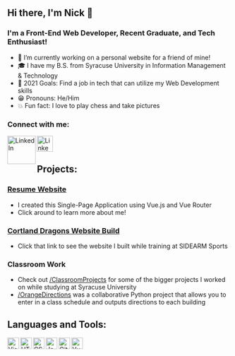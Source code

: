 ## Hi there, I'm Nick 👋

### I'm a Front-End Web Developer, Recent Graduate, and Tech Enthusiast!

- 🔎  I’m currently working on a personal website for a friend of mine!
- 🎓  I have my B.S. from Syracuse University in Information Management & Technology
- 🎯  2021 Goals: Find a job in tech that can utilize my Web Development skills
- 😁  Pronouns: He/Him
- 💥  Fun fact: I love to play chess and take pictures

### Connect with me:

[<img align="left" alt="LinkedIn" width="64px" src="https://i.imgur.com/KHUdIGX.jpg" />][Resume Website]
[<img align="left" alt="LinkedIn" width="36px" src="https://www.freepnglogos.com/uploads/official-linkedin-logo----17.png" />][Linkedin]

<br />
<br />

## Projects:

### [Resume Website]
- I created this Single-Page Application using Vue.js and Vue Router
- Click around to learn more about me!

### [Cortland Dragons Website Build]
- Click that link to see the website I built while training at SIDEARM Sports

### Classroom Work
- Check out [/ClassroomProjects] for some of the bigger projects I worked on while studying at Syracuse University
- [/OrangeDirections] was a collaborative Python project that allows you to enter in a class schedule and outputs directions to each building

## Languages and Tools:

<img align="left" alt="Visual Studio Code" width="26px" src="https://cdn0.iconfinder.com/data/icons/social-media-logo-4/32/Social_Media_vs_code_visual_studio_code-512.png" />
<img align="left" alt="HTML5" width="26px" src="https://images.vexels.com/media/users/3/166383/isolated/preview/6024bc5746d7436c727825dc4fc23c22-html-programming-language-icon-by-vexels.png" />
<img align="left" alt="CSS3" width="26px" src="https://i.pinimg.com/originals/eb/7e/20/eb7e20e646f5b7ec9ed4f8f78a5dee8f.png" />
<img align="left" alt="JavaScript" width="26px" src="https://cdn.iconscout.com/icon/free/png-256/javascript-2752148-2284965.png" />
<img align="left" alt="GitHub" width="26px" src="https://cdn0.iconfinder.com/data/icons/shift-logotypes/32/Github-512.png" />
<img align="left" alt="Vue.js" width= "26px" src="https://cdn3.iconfinder.com/data/icons/logos-and-brands-adobe/512/367_Vuejs-512.png" />

<br />
<br />

[Resume Website]: https://www.nickmoffitt.com
[Linkedin]: https://www.linkedin.com/in/nicholas-moffitt/
[Cortland Dragons Website Build]: https://www.cortlandreddragons.com/
[/ClassroomProjects]: https://github.com/nmmoffit-su/ClassroomProjects
[/OrangeDirections]: https://github.com/nmmoffit-su/OrangeDirections
